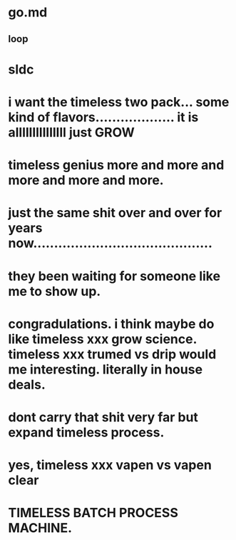 go.md
===
loop
----
sldc
======
i want the timeless two pack...
some kind of flavors...................
it is alllllllllllllll just GROW
========================================
timeless genius more and more and more and more and more.
=======================================
just the same shit over and over for years now...........................................
=======================================
they been waiting for someone like me to show up.
=======================================
congradulations. i think maybe do like timeless xxx grow science.  timeless xxx trumed vs drip would me interesting.  literally in house deals.
=============================================
dont carry that shit very far but expand timeless process.
=============================================
yes, timeless xxx vapen vs vapen clear
=============================================
TIMELESS BATCH PROCESS MACHINE.
==============================================
